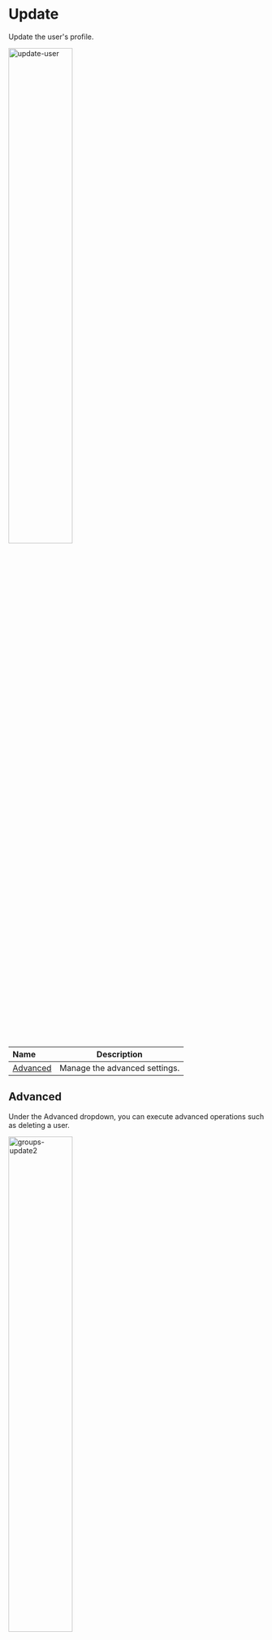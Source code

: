 # Update

Update the user's profile.

<img src="../../../images/update-user.jpg" alt="update-user" style="width: 50%; display: block"></a>

**Name** | **Description** 
:--- | ---
<a href="/users/update-user/#advanced">Advanced</a> | Manage the advanced settings.

## Advanced

Under the Advanced dropdown, you can execute advanced operations such as deleting a user. 

<img src="../../../images/update-user2.jpg" alt="groups-update2" style="width: 50%; display: block"></a>

**Name** | **Description** 
:--- | ---
Delete | To remove the user, type **DELETE** in all caps into the field and click the red Delete button.

!!! Note: 
Deleting a user will permanently remove the user.
!!!

## Confirm

Once you have completed all the fields, click **Submit** to apply your changes.



